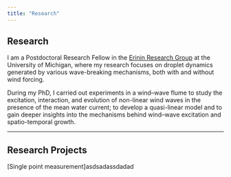 ```yaml
---
title: "Research"
---
```


## Research

I am a Postdoctoral Research Fellow in the [Erinin Research Group](https://erinin.engin.umich.edu/) at the University of Michigan, where my research focuses on droplet dynamics generated by various wave-breaking mechanisms, both with and without wind forcing.

During my PhD, I carried out experiments in a wind–wave flume to study the excitation, interaction, and evolution of non-linear wind waves in the presence of the mean water current; to develop a quasi-linear model and to gain deeper insights into the mechanisms behind wind–wave excitation and spatio-temporal growth.

---

## Research Projects 


[Single point measurement]asdsadassdadad
